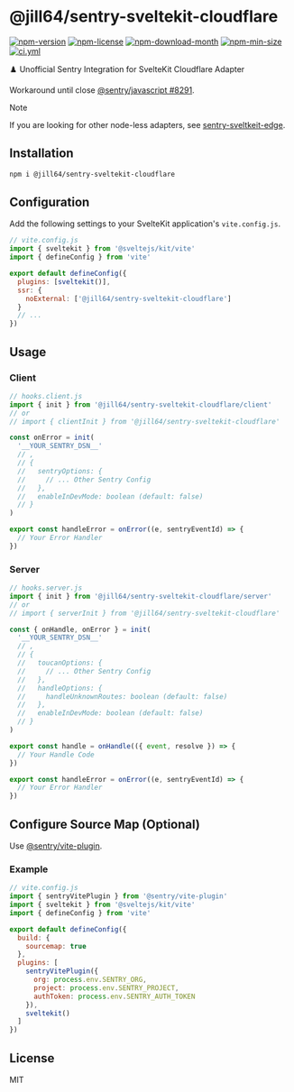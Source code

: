 <!----- BEGIN GHOST DOCS HEADER ----->

# @jill64/sentry-sveltekit-cloudflare


<!----- BEGIN GHOST DOCS BADGES ----->
<a href="https://npmjs.com/package/@jill64/sentry-sveltekit-cloudflare"><img src="https://img.shields.io/npm/v/@jill64/sentry-sveltekit-cloudflare" alt="npm-version" /></a> <a href="https://npmjs.com/package/@jill64/sentry-sveltekit-cloudflare"><img src="https://img.shields.io/npm/l/@jill64/sentry-sveltekit-cloudflare" alt="npm-license" /></a> <a href="https://npmjs.com/package/@jill64/sentry-sveltekit-cloudflare"><img src="https://img.shields.io/npm/dm/@jill64/sentry-sveltekit-cloudflare" alt="npm-download-month" /></a> <a href="https://npmjs.com/package/@jill64/sentry-sveltekit-cloudflare"><img src="https://img.shields.io/bundlephobia/min/@jill64/sentry-sveltekit-cloudflare" alt="npm-min-size" /></a> <a href="https://github.com/jill64/sentry-sveltekit-cloudflare/actions/workflows/ci.yml"><img src="https://github.com/jill64/sentry-sveltekit-cloudflare/actions/workflows/ci.yml/badge.svg" alt="ci.yml" /></a>
<!----- END GHOST DOCS BADGES ----->


♟️ Unofficial Sentry Integration for SvelteKit Cloudflare Adapter

<!----- END GHOST DOCS HEADER ----->

Workaround until close [@sentry/javascript #8291](https://github.com/getsentry/sentry-javascript/issues/8291).

> [!NOTE]
> If you are looking for other node-less adapters, see [sentry-sveltkeit-edge](https://github.com/jill64/sentry-sveltekit-edge).

## Installation

```sh
npm i @jill64/sentry-sveltekit-cloudflare
```

## Configuration

Add the following settings to your SvelteKit application's `vite.config.js`.

```js
// vite.config.js
import { sveltekit } from '@sveltejs/kit/vite'
import { defineConfig } from 'vite'

export default defineConfig({
  plugins: [sveltekit()],
  ssr: {
    noExternal: ['@jill64/sentry-sveltekit-cloudflare']
  }
  // ...
})
```

## Usage

### Client

```js
// hooks.client.js
import { init } from '@jill64/sentry-sveltekit-cloudflare/client'
// or
// import { clientInit } from '@jill64/sentry-sveltekit-cloudflare'

const onError = init(
  '__YOUR_SENTRY_DSN__'
  // ,
  // {
  //   sentryOptions: {
  //     // ... Other Sentry Config
  //   },
  //   enableInDevMode: boolean (default: false)
  // }
)

export const handleError = onError((e, sentryEventId) => {
  // Your Error Handler
})
```

### Server

```js
// hooks.server.js
import { init } from '@jill64/sentry-sveltekit-cloudflare/server'
// or
// import { serverInit } from '@jill64/sentry-sveltekit-cloudflare'

const { onHandle, onError } = init(
  '__YOUR_SENTRY_DSN__'
  // ,
  // {
  //   toucanOptions: {
  //     // ... Other Sentry Config
  //   },
  //   handleOptions: {
  //     handleUnknownRoutes: boolean (default: false)
  //   },
  //   enableInDevMode: boolean (default: false)
  // }
)

export const handle = onHandle(({ event, resolve }) => {
  // Your Handle Code
})

export const handleError = onError((e, sentryEventId) => {
  // Your Error Handler
})
```

## Configure Source Map (Optional)

Use [@sentry/vite-plugin](https://npmjs.com/package/@sentry/vite-plugin).

### Example

```js
// vite.config.js
import { sentryVitePlugin } from '@sentry/vite-plugin'
import { sveltekit } from '@sveltejs/kit/vite'
import { defineConfig } from 'vite'

export default defineConfig({
  build: {
    sourcemap: true
  },
  plugins: [
    sentryVitePlugin({
      org: process.env.SENTRY_ORG,
      project: process.env.SENTRY_PROJECT,
      authToken: process.env.SENTRY_AUTH_TOKEN
    }),
    sveltekit()
  ]
})
```

<!----- BEGIN GHOST DOCS FOOTER ----->

## License

MIT

<!----- END GHOST DOCS FOOTER ----->
